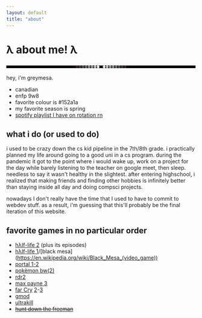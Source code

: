 ```yaml
---
layout: default
title: "about"
---
```


# λ about me! λ
<img src="/assets/images/line.gif" id="linebreak">

hey, i'm greymesa.

- canadian
- enfp 9w8
- favorite colour is #152a1a
- my favorite season is spring
- [spotify playlist I have on rotation rn](https://open.spotify.com/playlist/3GMiiZN8zWeoVKGsgGZlbe?si=bdb81df762004564)

## what i do (or used to do)

i used to be crazy down the cs kid pipeline in the 7th/8th grade. i practically planned my life around going to a good uni in a cs program. during the pandemic it got to the point where i would wake up, work on a project for the day while barely listening to the teacher on google meet, then sleep. needless to say it wasn't healthy in the slightest. after entering highschool, i realized that making friends and finding other hobbies is infinitely better than staying inside all day and doing compsci projects. 

nowadays I don't really have the time that I used to have to commit to webdev stuff. as a result, i'm guessing that this'll probably be the final iteration of this website.

## favorite games in no particular order

- [hλlf-life 2](https://en.wikipedia.org/wiki/Half-Life_2) (plus its episodes)
- [hλlf-life 1](https://en.wikipedia.org/wiki/Half-Life_(video_game))/[black mesa](https://en.wikipedia.org/wiki/Black_Mesa_(video_game))
- [portal 1-2](https://en.wikipedia.org/wiki/Portal_(series))
- [pokèmon bw(2)](https://bulbapedia.bulbagarden.net/wiki/Generation_V)
- [rdr2](https://en.wikipedia.org/wiki/Red_Dead_Redemption_2)
- [max payne 3](https://en.wikipedia.org/wiki/Max_Payne_3)
- [far Cry](https://en.wikipedia.org/wiki/Far_Cry) [2](https://en.wikipedia.org/wiki/Far_Cry_2)-[3](https://en.wikipedia.org/wiki/Far_Cry_3)
- [gmod](https://en.wikipedia.org/wiki/Garry%27s_Mod)
- [ultrakill](https://en.wikipedia.org/wiki/Ultrakill)
- [~~hunt down the freeman~~](https://en.wikipedia.org/wiki/Hunt_Down_the_Freeman)

